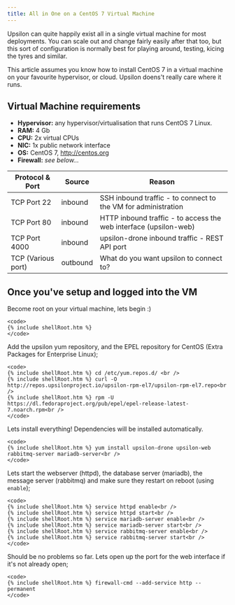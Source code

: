 ```yaml
---
title: All in One on a CentOS 7 Virtual Machine
---
```


Upsilon can quite happily exist all in a single virtual machine for most
deployments. You can scale out and change fairly easily after that too, but
this sort of configuration is normally best for playing around, testing, kicing
the tyres and similar. 

This article assumes you know how to install CentOS 7 in a virtual machine on
your favourite hypervisor, or cloud. Upsilon doens't really care where it runs.

## Virtual Machine requirements

* **Hypervisor:** any hypervisor/virtualisation that runs CentOS 7 Linux.
* **RAM:** 4 Gb   
* **CPU:** 2x virtual CPUs
* **NIC:** 1x public network interface 
* **OS:** CentOS 7, http://centos.org 
* **Firewall:** *see below...* 

| Protocol & Port | Source | Reason |
| --------------- | ------ | ------ |
| TCP Port 22 | inbound | SSH inbound traffic - to connect to the VM for administration |
| TCP Port 80 | inbound | HTTP inbound traffic - to access the web interface (upsilon-web) |
| TCP Port 4000 | inbound | upsilon-drone inbound traffic - REST API port |
| TCP (Various port) | outbound | What do you want upsilon to connect to? |

## Once you've setup and logged into the VM

<div>
Become root on your virtual machine, lets begin :) 

	<code>
	{% include shellRoot.htm %} 
	</code>

Add the upsilon yum repository, and the EPEL repository for CentOS (Extra
Packages for Enterprise Linux); 

	<code>
	{% include shellRoot.htm %} cd /etc/yum.repos.d/ <br />
	{% include shellRoot.htm %} curl -O http://repos.upsilonproject.io/upsilon-rpm-el7/upsilon-rpm-el7.repo<br />
	{% include shellRoot.htm %} rpm -U https://dl.fedoraproject.org/pub/epel/epel-release-latest-7.noarch.rpm<br />
	</code>

Lets install everything! Dependencies will be installed automatically. 

	<code>
	{% include shellRoot.htm %} yum install upsilon-drone upsilon-web rabbitmq-server mariadb-server<br />
	</code>

Lets start the webserver (httpd), the database server (mariadb), the message
server (rabbitmq) and make sure they restart on reboot (using `enable`); 

	<code>
	{% include shellRoot.htm %} service httpd enable<br />
	{% include shellRoot.htm %} service httpd start<br />
	{% include shellRoot.htm %} service mariadb-server enable<br />
	{% include shellRoot.htm %} service mariadb-server start<br />
	{% include shellRoot.htm %} service rabbitmq-server enable<br />
	{% include shellRoot.htm %} service rabbitmq-server start<br />
	</code>

Should be no problems so far. Lets open up the port for the web interface if
it's not already open;

	<code>
	{% include shellRoot.htm %} firewall-cmd --add-service http --permanent
	</code>
</div>
